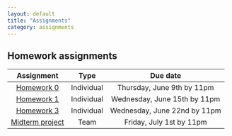 ```yaml
---
layout: default
title: "Assignments"
category: assignments
---
```


## Homework assignments

Assignment | Type | Due date
:--------: | :--: | :------:
[Homework 0](assign/hw0.html) | Individual | Thursday, June 9th by 11pm
[Homework 1](assign/hw1.html) | Individual | Wednesday, June 15th by 11pm
[Homework 3](assign/hw3.html) | Individual | Wednesday, June 22nd by 11pm
[Midterm project](assign/midterm.html) | Team | Friday, July 1st by 11pm
